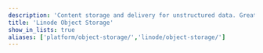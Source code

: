 ```yaml
---
description: 'Content storage and delivery for unstructured data. Great for multimedia, static sites, software delivery, archives, and data backups.'
title: 'Linode Object Storage'
show_in_lists: true
aliases: ['platform/object-storage/','linode/object-storage/']
---
```


